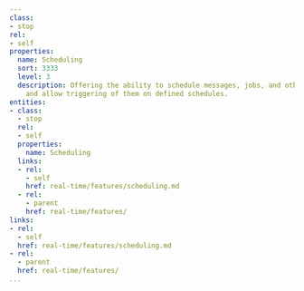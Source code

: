 ```yaml
---
class:
- stop
rel:
- self
properties:
  name: Scheduling
  sort: 3333
  level: 3
  description: Offering the ability to schedule messages, jobs, and other events,
    and allow triggering of them on defined schedules.
entities:
- class:
  - stop
  rel:
  - self
  properties:
    name: Scheduling
  links:
  - rel:
    - self
    href: real-time/features/scheduling.md
  - rel:
    - parent
    href: real-time/features/
links:
- rel:
  - self
  href: real-time/features/scheduling.md
- rel:
  - parent
  href: real-time/features/
...
```

